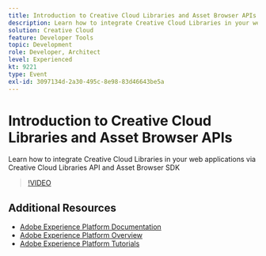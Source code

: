 ```yaml
---
title: Introduction to Creative Cloud Libraries and Asset Browser APIs
description: Learn how to integrate Creative Cloud Libraries in your web applications via Creative Cloud Libraries API and Asset Browser SDK
solution: Creative Cloud
feature: Developer Tools
topic: Development
role: Developer, Architect
level: Experienced
kt: 9221
type: Event
exl-id: 3097134d-2a30-495c-8e98-83d46643be5a
---
```

# Introduction to Creative Cloud Libraries and Asset Browser APIs

Learn how to integrate Creative Cloud Libraries in your web applications via Creative Cloud Libraries API and Asset Browser SDK

>[!VIDEO](https://video.tv.adobe.com/v/337592/?quality=12&learn=on&hidetitle=true)

## Additional Resources

- [Adobe Experience Platform Documentation](https://experienceleague.adobe.com/docs/experience-platform.html)
- [Adobe Experience Platform Overview](https://experienceleague.adobe.com/docs/experience-platform/landing/home.html)
- [Adobe Experience Platform Tutorials](https://experienceleague.adobe.com/docs/platform-learn/tutorials/overview.html?lang=en)
